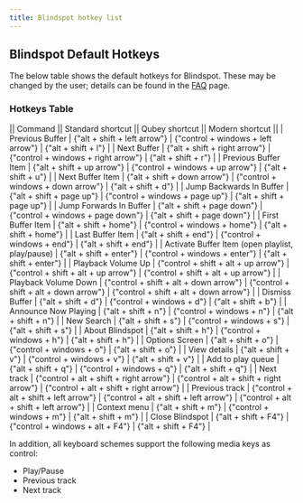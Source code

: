 ```yaml
---
title: Blindspot hotkey list
---
```


## Blindspot Default Hotkeys

The below table shows the default hotkeys for Blindspot. These may be changed by the user; details can be found in the [FAQ](FAQ) page.

### Hotkeys Table

|| Command || Standard shortcut || Qubey shortcut || Modern shortcut ||
| Previous Buffer | {"alt + shift + left arrow"} | {"control + windows + left arrow"} | {"alt + shift + l"} |
| Next Buffer | {"alt + shift + right arrow"} | {"control + windows + right arrow"} | {"alt + shift + r"} |
| Previous Buffer Item | {"alt + shift + up arrow"} | {"control + windows + up arrow"} | {"alt + shift + u"} |
| Next Buffer Item | {"alt + shift + down arrow"} | {"control + windows + down arrow"} | {"alt + shift + d"} |
| Jump Backwards In Buffer | {"alt + shift + page up"} | {"control + windows + page up"} | {"alt + shift + page up"} |
| Jump Forwards In Buffer | {"alt + shift + page down"} | {"control + windows + page down"} | {"alt + shift + page down"} |
| First Buffer Item | {"alt + shift + home"} | {"control + windows + home"} | {"alt + shift + home"} |
| Last Buffer Item | {"alt + shift + end"} | {"control + windows + end"} | {"alt + shift + end"} |
| Activate Buffer Item (open playlist, play/pause) | {"alt + shift + enter"} | {"control + windows + enter"} | {"alt + shift + enter"} |
| Playback Volume Up | {"control + shift + alt + up arrow"} | {"control + shift + alt + up arrow"} | {"control + shift + alt + up arrow"} |
| Playback Volume Down | {"control + shift + alt + down arrow"} | {"control + shift + alt + down arrow"} | {"control + shift + alt + down arrow"} |
| Dismiss Buffer | {"alt + shift + d"} | {"control + windows + d"} | {"alt + shift + b"} |
| Announce Now Playing | {"alt + shift + n"} | {"control + windows + n"} | {"alt + shift + n"} |
| New Search | {"alt + shift + s"} | {"control + windows + s"} | {"alt + shift + s"} |
| About Blindspot | {"alt + shift + h"} | {"control + windows + h"} | {"alt + shift + h"} |
| Options Screen | {"alt + shift + o"} | {"control + windows + o"} | {"alt + shift + o"} |
| View details | {"alt + shift + v"} | {"control + windows + v"} | {"alt + shift + v"} |
| Add to play queue | {"alt + shift + q"} | {"control + windows + q"} | {"alt + shift + q"} |
| Next track | {"control + alt + shift + right arrow"} | {"control + alt + shift + right arrow"} | {"control + alt + shift + right arrow"} |
| Previous track | {"control + alt + shift + left arrow"} | {"control + alt + shift + left arrow"} | {"control + alt + shift + left arrow"} |
| Context menu | {"alt + shift + m"} | {"control + windows + m"} | {"alt + shift + m"} |
| Close Blindspot | {"alt + shift + F4"} | {"control + windows + alt + F4"} | {"alt + shift + F4"} |

In addition, all keyboard schemes support the following media keys as control:
* Play/Pause
* Previous track
* Next track